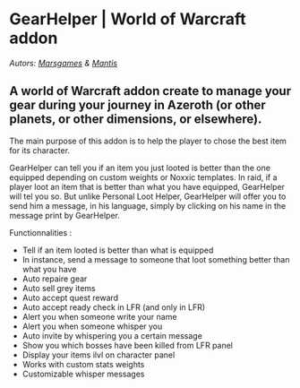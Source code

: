 # GearHelper | World of Warcraft addon

*Autors: [Marsgames](https://www.github.com/Marsgames) & [Mantis](https://github.com/Mantisis)*

## A world of Warcraft addon create to manage your gear during your journey in Azeroth (or other planets, or other dimensions, or elsewhere).

The main purpose of this addon is to help the player to chose the best item for its character.

GearHelper can tell you if an item you just looted is better than the one equipped depending on custom weights or Noxxic templates.
In raid, if a player loot an item that is better than what you have equipped, GearHelper will tel you so. But unlike Personal Loot Helper, GearHelper will offer you to send him a message, in his language, simply by clicking on his name in the message print by GearHelper.

Functionnalities :

- Tell if an item looted is better than what is equipped
- In instance, send a message to someone that loot something better than what you have
- Auto repaire gear
- Auto sell grey items
- Auto accept quest reward
- Auto accept ready check in LFR (and only in LFR)
- Alert you when someone write your name
- Alert you when someone whisper you
- Auto invite by whispering you a certain message
- Show you which bosses have been killed from LFR panel
- Display your items ilvl on character panel
- Works with custom stats weights
- Customizable whisper messages
